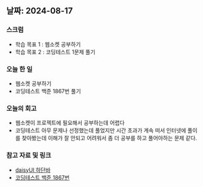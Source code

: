 ## 날짜: 2024-08-17

### 스크럼
- 학습 목표 1 : 웹소켓 공부하기
- 학습 목표 2 : 코딩테스트 1문제 풀기

### 오늘 한 일
- 웹소켓 공부하기
- 코딩테스트 백준 1867번 풀기
 
### 오늘의 회고
- 웹소켓이 프로젝트에 필요해서 공부하는데 어렵다
- 코딩테스트 아무 문제나 선정했는데 풀었지만 시간 초과가 계속 떠서 인터넷에 풀이를 찾아봤는데 이해가 잘 안되고 어려워서 좀 더 공부를 하고 풀어야하는 문제 같다.

### 참고 자료 및 링크
- [daisyUI 하단바](https://daisyui.com/components/bottom-navigation/)
- [코딩테스트 백준 1867번](https://www.acmicpc.net/problem/1867)
